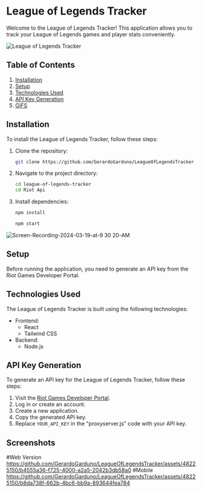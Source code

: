 # League of Legends Tracker

Welcome to the League of Legends Tracker! This application allows you to track your League of Legends games and player stats conveniently.

![League of Legends Tracker](https://your-image-url.com)

## Table of Contents
1. [Installation](#installation)
2. [Setup](#setup)
3. [Technologies Used](#technologies-used)
4. [API Key Generation](#api-key-generation)
5. [GIFS](#screenshots)


## Installation

To install the League of Legends Tracker, follow these steps:

1. Clone the repository:

    ```bash
    git clone https://github.com/GerardoGarduno/LeagueOfLegendsTracker
    ```

2. Navigate to the project directory:

    ```bash
    cd league-of-legends-tracker
    cd Riot Api
    ```

3. Install dependencies:

    ```bash
    npm install

    npm start
    ```
![Screen-Recording-2024-03-19-at-9 30 20-AM](https://github.com/GerardoGarduno/LeagueOfLegendsTracker/assets/48225150/8cdef9b7-7e6e-4374-9e7d-fc74d2bb1916)
## Setup

Before running the application, you need to generate an API key from the Riot Games Developer Portal.

## Technologies Used


The League of Legends Tracker is built using the following technologies:

- Frontend:
  - React
  - Tailwind CSS
- Backend:
  - Node.js

## API Key Generation

To generate an API key for the League of Legends Tracker, follow these steps:

1. Visit the [Riot Games Developer Portal](https://developer.riotgames.com/).
2. Log in or create an account.
3. Create a new application.
4. Copy the generated API key.
5. Replace `YOUR_API_KEY` in the "proxyserver.js" code with your API key.

## Screenshots

#Web Version
https://github.com/GerardoGarduno/LeagueOfLegendsTracker/assets/48225150/b4555a36-f725-4000-a2a5-2042b3db58a0
#Mobile 
https://github.com/GerardoGarduno/LeagueOfLegendsTracker/assets/48225150/b8da738f-662b-4bc6-bb9a-893644fea784

